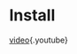 <!-- TITLE: Home -->
<!-- SUBTITLE: Homepage for the CAS KB -->

# Install
[video](https://www.youtube.com/watch?v=X4XOIAoYpvA){.youtube}
